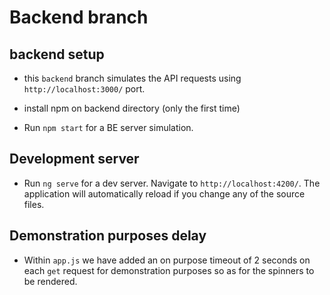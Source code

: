 # Backend branch

## backend setup

- this `backend` branch simulates the API requests using `http://localhost:3000/` port.

- install npm on backend directory (only the first time)
- Run `npm start` for a BE server simulation.

## Development server

- Run `ng serve` for a dev server. Navigate to `http://localhost:4200/`. The application will automatically reload if you change any of the source files.

## Demonstration purposes delay

- Within `app.js` we have added an on purpose timeout of 2 seconds on each `get` request for demonstration purposes so as for the spinners to be rendered.

